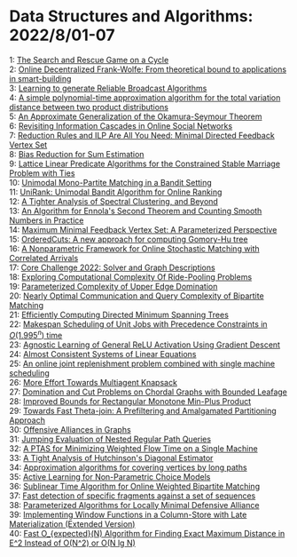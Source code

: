 # Data Structures and Algorithms: 2022/8/01-07  
1: [The Search and Rescue Game on a Cycle](https://doi.org/10.48550/arXiv.2208.00482)  
2: [Online Decentralized Frank-Wolfe: From theoretical bound to applications  in smart-building](https://doi.org/10.48550/arXiv.2208.00522)  
3: [Learning to generate Reliable Broadcast Algorithms](https://doi.org/10.48550/arXiv.2208.00525)  
4: [A simple polynomial-time approximation algorithm for the total variation  distance between two product distributions](https://doi.org/10.48550/arXiv.2208.00740)  
5: [An Approximate Generalization of the Okamura-Seymour Theorem](https://doi.org/10.48550/arXiv.2208.00795)  
6: [Revisiting Information Cascades in Online Social Networks](https://doi.org/10.48550/arXiv.2208.00904)  
7: [Reduction Rules and ILP Are All You Need: Minimal Directed Feedback  Vertex Set](https://doi.org/10.48550/arXiv.2208.01119)  
8: [Bias Reduction for Sum Estimation](https://doi.org/10.48550/arXiv.2208.01197)  
9: [Lattice Linear Predicate Algorithms for the Constrained Stable Marriage  Problem with Ties](https://doi.org/10.48550/arXiv.2208.01370)  
10: [Unimodal Mono-Partite Matching in a Bandit Setting](https://doi.org/10.48550/arXiv.2208.01511)  
11: [UniRank: Unimodal Bandit Algorithm for Online Ranking](https://doi.org/10.48550/arXiv.2208.01515)  
12: [A Tighter Analysis of Spectral Clustering, and Beyond](https://doi.org/10.48550/arXiv.2208.01724)  
13: [An Algorithm for Ennola's Second Theorem and Counting Smooth Numbers in  Practice](https://doi.org/10.48550/arXiv.2208.01725)  
14: [Maximum Minimal Feedback Vertex Set: A Parameterized Perspective](https://doi.org/10.48550/arXiv.2208.01953)  
15: [OrderedCuts: A new approach for computing Gomory-Hu tree](https://doi.org/10.48550/arXiv.2208.02000)  
16: [A Nonparametric Framework for Online Stochastic Matching with Correlated  Arrivals](https://doi.org/10.48550/arXiv.2208.02229)  
17: [Core Challenge 2022: Solver and Graph Descriptions](https://doi.org/10.48550/arXiv.2208.02495)  
18: [Exploring Computational Complexity Of Ride-Pooling Problems](https://doi.org/10.48550/arXiv.2208.02504)  
19: [Parameterized Complexity of Upper Edge Domination](https://doi.org/10.48550/arXiv.2208.02522)  
20: [Nearly Optimal Communication and Query Complexity of Bipartite Matching](https://doi.org/10.48550/arXiv.2208.02526)  
21: [Efficiently Computing Directed Minimum Spanning Trees](https://doi.org/10.48550/arXiv.2208.02590)  
22: [Makespan Scheduling of Unit Jobs with Precedence Constraints in  $O(1.995^n)$ time](https://doi.org/10.48550/arXiv.2208.02664)  
23: [Agnostic Learning of General ReLU Activation Using Gradient Descent](https://doi.org/10.48550/arXiv.2208.02711)  
24: [Almost Consistent Systems of Linear Equations](https://doi.org/10.48550/arXiv.2208.02732)  
25: [An online joint replenishment problem combined with single machine  scheduling](https://doi.org/10.48550/arXiv.2208.02748)  
26: [More Effort Towards Multiagent Knapsack](https://doi.org/10.48550/arXiv.2208.02766)  
27: [Domination and Cut Problems on Chordal Graphs with Bounded Leafage](https://doi.org/10.48550/arXiv.2208.02850)  
28: [Improved Bounds for Rectangular Monotone Min-Plus Product](https://doi.org/10.48550/arXiv.2208.02862)  
29: [Towards Fast Theta-join: A Prefiltering and Amalgamated Partitioning  Approach](https://doi.org/10.48550/arXiv.2208.02981)  
30: [Offensive Alliances in Graphs](https://doi.org/10.48550/arXiv.2208.02992)  
31: [Jumping Evaluation of Nested Regular Path Queries](https://doi.org/10.48550/arXiv.2208.03088)  
32: [A PTAS for Minimizing Weighted Flow Time on a Single Machine](https://doi.org/10.48550/arXiv.2208.03127)  
33: [A Tight Analysis of Hutchinson's Diagonal Estimator](https://doi.org/10.48550/arXiv.2208.03268)  
34: [Approximation algorithms for covering vertices by long paths](https://doi.org/10.48550/arXiv.2208.03294)  
35: [Active Learning for Non-Parametric Choice Models](https://doi.org/10.48550/arXiv.2208.03346)  
36: [Sublinear Time Algorithm for Online Weighted Bipartite Matching](https://doi.org/10.48550/arXiv.2208.03367)  
37: [Fast detection of specific fragments against a set of sequences](https://doi.org/10.48550/arXiv.2208.03451)  
38: [Parameterized Algorithms for Locally Minimal Defensive Alliance](https://doi.org/10.48550/arXiv.2208.03491)  
39: [Implementing Window Functions in a Column-Store with Late  Materialization (Extended Version)](https://doi.org/10.48550/arXiv.2208.03586)  
40: [Fast O_{expected}(N) Algorithm for Finding Exact Maximum Distance in E^2  Instead of O(N^2) or O(N lg N)](https://doi.org/10.48550/arXiv.2208.04730)  